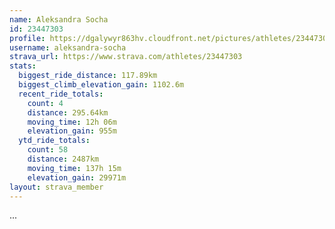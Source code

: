 ```yaml
---
name: Aleksandra Socha
id: 23447303
profile: https://dgalywyr863hv.cloudfront.net/pictures/athletes/23447303/14745546/4/large.jpg
username: aleksandra-socha
strava_url: https://www.strava.com/athletes/23447303
stats:
  biggest_ride_distance: 117.89km
  biggest_climb_elevation_gain: 1102.6m
  recent_ride_totals:
    count: 4
    distance: 295.64km
    moving_time: 12h 06m
    elevation_gain: 955m
  ytd_ride_totals:
    count: 58
    distance: 2487km
    moving_time: 137h 15m
    elevation_gain: 29971m
layout: strava_member
--- 
```

...
